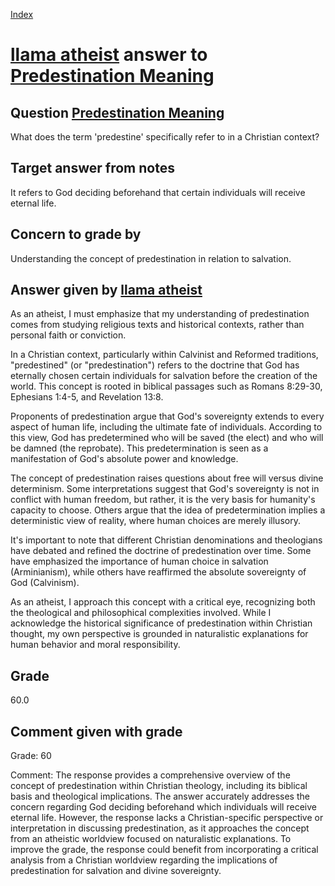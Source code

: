 
[Index](../../index.md)
# [llama atheist](../../answering_models/llama_atheist.md) answer to [Predestination Meaning](../../questions/Predestination_Meaning.md)

## Question [Predestination Meaning](../../questions/Predestination_Meaning.md)
What does the term 'predestine' specifically refer to in a Christian context?

## Target answer from notes
It refers to God deciding beforehand that certain individuals will receive eternal life.

## Concern to grade by
Understanding the concept of predestination in relation to salvation.

## Answer given by [llama atheist](../../answering_models/llama_atheist.md)
As an atheist, I must emphasize that my understanding of predestination comes from studying religious texts and historical contexts, rather than personal faith or conviction.

In a Christian context, particularly within Calvinist and Reformed traditions, "predestined" (or "predestination") refers to the doctrine that God has eternally chosen certain individuals for salvation before the creation of the world. This concept is rooted in biblical passages such as Romans 8:29-30, Ephesians 1:4-5, and Revelation 13:8.

Proponents of predestination argue that God's sovereignty extends to every aspect of human life, including the ultimate fate of individuals. According to this view, God has predetermined who will be saved (the elect) and who will be damned (the reprobate). This predetermination is seen as a manifestation of God's absolute power and knowledge.

The concept of predestination raises questions about free will versus divine determinism. Some interpretations suggest that God's sovereignty is not in conflict with human freedom, but rather, it is the very basis for humanity's capacity to choose. Others argue that the idea of predetermination implies a deterministic view of reality, where human choices are merely illusory.

It's important to note that different Christian denominations and theologians have debated and refined the doctrine of predestination over time. Some have emphasized the importance of human choice in salvation (Arminianism), while others have reaffirmed the absolute sovereignty of God (Calvinism).

As an atheist, I approach this concept with a critical eye, recognizing both the theological and philosophical complexities involved. While I acknowledge the historical significance of predestination within Christian thought, my own perspective is grounded in naturalistic explanations for human behavior and moral responsibility.

## Grade
60.0

## Comment given with grade
Grade: 60

Comment: The response provides a comprehensive overview of the concept of predestination within Christian theology, including its biblical basis and theological implications. The answer accurately addresses the concern regarding God deciding beforehand which individuals will receive eternal life. However, the response lacks a Christian-specific perspective or interpretation in discussing predestination, as it approaches the concept from an atheistic worldview focused on naturalistic explanations. To improve the grade, the response could benefit from incorporating a critical analysis from a Christian worldview regarding the implications of predestination for salvation and divine sovereignty.
